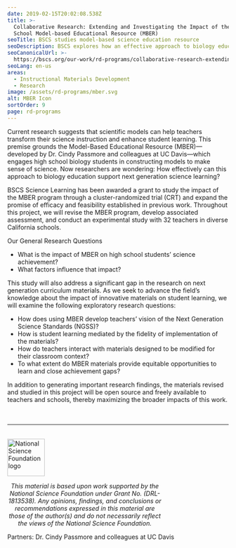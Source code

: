 ```yaml
---
date: 2019-02-15T20:02:08.538Z
title: >-
  Collaborative Research: Extending and Investigating the Impact of the High
  School Model-based Educational Resource (MBER)
seoTitle: BSCS studies model-based science education resource
seoDescription: BSCS explores how an effective approach to biology education can support next generation science learning.
seoCanonicalUrl: >-
  https://bscs.org/our-work/rd-programs/collaborative-research-extending-and-investigating-the-impact-of-of-the-high-school-model-based-educational-resource-mber
seoLang: en-us
areas:
  - Instructional Materials Development
  - Research
image: /assets/rd-programs/mber.svg
alt: MBER Icon
sortOrder: 9
page: rd-programs
---
```

Current research suggests that scientific models can help teachers transform their science instruction and enhance student learning. This premise grounds the Model-Based Educational Resource (MBER)—developed by Dr. Cindy Passmore and colleagues at UC Davis—which engages high school biology students in constructing models to make sense of science. Now researchers are wondering: How effectively can this approach to biology education support next generation science learning?

BSCS Science Learning has been awarded a grant to study the impact of the MBER program through a cluster-randomized trial (CRT) and expand the promise of efficacy and feasibility established in previous work. Throughout this project, we will revise the MBER program, develop associated assessment, and conduct an experimental study with 32 teachers in diverse California schools.

Our General Research Questions

* What is the impact of MBER on high school students’ science achievement?
* What factors influence that impact?

This study will also address a significant gap in the research on next generation curriculum materials. As we seek to advance the field’s knowledge about the impact of innovative materials on student learning, we will examine the following exploratory research questions:

* How does using MBER develop teachers’ vision of the Next Generation Science Standards (NGSS)?
* How is student learning mediated by the fidelity of implementation of the materials?
* How do teachers interact with materials designed to be modified for their classroom context?
* To what extent do MBER materials provide equitable opportunities to learn and close achievement gaps?

In addition to generating important research findings, the materials revised and studied in this project will be open source and freely available to teachers and schools, thereby maximizing the broader impacts of this work.

<hr style="margin-top: 3rem; margin-bottom: 2rem;" />
<div class="d-flex justify-content-center">
  <div style="width: 70%;">
    <a href="https://www.nsf.gov" target="_blank" rel="noopener noreferrer">
      <img src="/assets/nsf_logo.svg" alt="National Science Foundation logo" style="height: 85px;" />
    </a>
    <p style="font-style: italic; text-align: center;">
      This material is based upon work supported by the National Science Foundation under Grant No. (DRL-1813538). Any opinions, findings, and conclusions or recommendations expressed in this material are those of the author(s) and do not necessarily reflect the views of the National Science Foundation.
    </p>
  </div>
</div>

Partners: Dr. Cindy Passmore and colleagues at UC Davis
